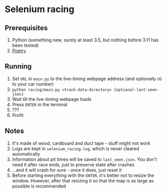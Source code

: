 # Selenium racing
## Prerequisites
1. Python (something new, surely at least 3.5, but nothing before 3.11 has been tested)
2. [Poetry](https://python-poetry.org)

## Running
1. Set `URL` in `main.py` to the live-timing webpage address (and optionally `US` to your car number)
2. `python racing/main.py <track-data-directory> [optional-last-seen-json]`
3. Wait till the live-timing webpage loads
4. Press `ENTER` in the terminal
5. ???
6. Profit

## Notes
1. It's made of wood, cardboard and duct tape - stuff might not work
2. Logs are kept in `selenium_racing.log`, which is never cleared automatically
3. Information about pit times will be saved to `last_seen.json`. You don't need it after race ends, just to preserve state after crashes
4. ...and it will crash for sure - once it does, just reset it
5. Before starting everything with the `ENTER`, it's better not to resize the window. However, after that resizing it so that the map is as large as possible is recommended
